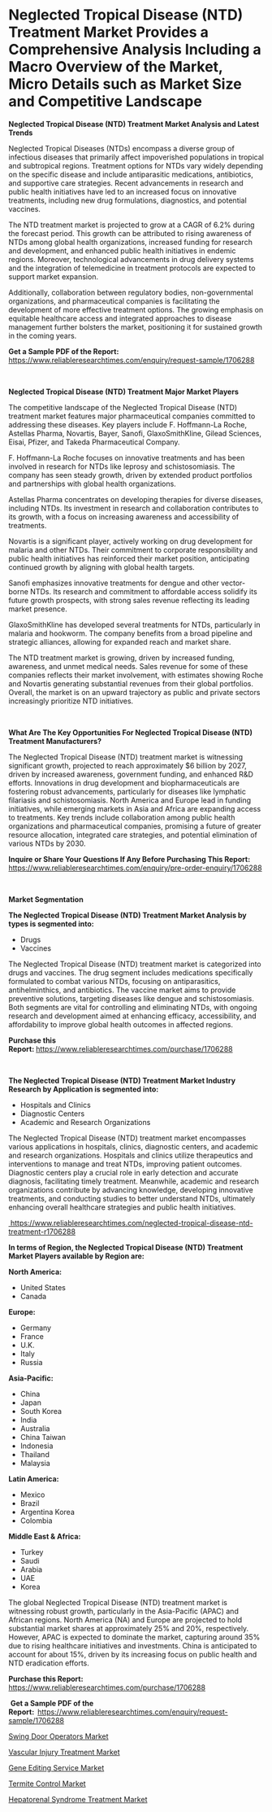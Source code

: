 <p><h1>Neglected Tropical Disease (NTD) Treatment Market Provides a Comprehensive Analysis Including a Macro Overview of the Market, Micro Details such as Market Size and Competitive Landscape</h1></p><p><strong>Neglected Tropical Disease (NTD) Treatment Market Analysis and Latest Trends</strong></p>
<p><p>Neglected Tropical Diseases (NTDs) encompass a diverse group of infectious diseases that primarily affect impoverished populations in tropical and subtropical regions. Treatment options for NTDs vary widely depending on the specific disease and include antiparasitic medications, antibiotics, and supportive care strategies. Recent advancements in research and public health initiatives have led to an increased focus on innovative treatments, including new drug formulations, diagnostics, and potential vaccines.</p><p>The NTD treatment market is projected to grow at a CAGR of 6.2% during the forecast period. This growth can be attributed to rising awareness of NTDs among global health organizations, increased funding for research and development, and enhanced public health initiatives in endemic regions. Moreover, technological advancements in drug delivery systems and the integration of telemedicine in treatment protocols are expected to support market expansion.</p><p>Additionally, collaboration between regulatory bodies, non-governmental organizations, and pharmaceutical companies is facilitating the development of more effective treatment options. The growing emphasis on equitable healthcare access and integrated approaches to disease management further bolsters the market, positioning it for sustained growth in the coming years.</p></p>
<p><strong>Get a Sample PDF of the Report:&nbsp;</strong> <a href="https://www.reliableresearchtimes.com/enquiry/request-sample/1706288?utm_campaign=1692&utm_medium=2&utm_source=Github&utm_content=ia&utm_term=21102024&utm_id=neglected-tropical-disease-ntd-treatment">https://www.reliableresearchtimes.com/enquiry/request-sample/1706288</a></p>
<p>&nbsp;</p>
<p><strong>Neglected Tropical Disease (NTD) Treatment Major Market Players</strong></p>
<p><p>The competitive landscape of the Neglected Tropical Disease (NTD) treatment market features major pharmaceutical companies committed to addressing these diseases. Key players include F. Hoffmann-La Roche, Astellas Pharma, Novartis, Bayer, Sanofi, GlaxoSmithKline, Gilead Sciences, Eisai, Pfizer, and Takeda Pharmaceutical Company.</p><p>F. Hoffmann-La Roche focuses on innovative treatments and has been involved in research for NTDs like leprosy and schistosomiasis. The company has seen steady growth, driven by extended product portfolios and partnerships with global health organizations.</p><p>Astellas Pharma concentrates on developing therapies for diverse diseases, including NTDs. Its investment in research and collaboration contributes to its growth, with a focus on increasing awareness and accessibility of treatments.</p><p>Novartis is a significant player, actively working on drug development for malaria and other NTDs. Their commitment to corporate responsibility and public health initiatives has reinforced their market position, anticipating continued growth by aligning with global health targets.</p><p>Sanofi emphasizes innovative treatments for dengue and other vector-borne NTDs. Its research and commitment to affordable access solidify its future growth prospects, with strong sales revenue reflecting its leading market presence.</p><p>GlaxoSmithKline has developed several treatments for NTDs, particularly in malaria and hookworm. The company benefits from a broad pipeline and strategic alliances, allowing for expanded reach and market share.</p><p>The NTD treatment market is growing, driven by increased funding, awareness, and unmet medical needs. Sales revenue for some of these companies reflects their market involvement, with estimates showing Roche and Novartis generating substantial revenues from their global portfolios. Overall, the market is on an upward trajectory as public and private sectors increasingly prioritize NTD initiatives.</p></p>
<p>&nbsp;</p>
<p><strong>What Are The Key Opportunities For Neglected Tropical Disease (NTD) Treatment Manufacturers?</strong></p>
<p><p>The Neglected Tropical Disease (NTD) treatment market is witnessing significant growth, projected to reach approximately $6 billion by 2027, driven by increased awareness, government funding, and enhanced R&D efforts. Innovations in drug development and biopharmaceuticals are fostering robust advancements, particularly for diseases like lymphatic filariasis and schistosomiasis. North America and Europe lead in funding initiatives, while emerging markets in Asia and Africa are expanding access to treatments. Key trends include collaboration among public health organizations and pharmaceutical companies, promising a future of greater resource allocation, integrated care strategies, and potential elimination of various NTDs by 2030.</p></p>
<p><strong>Inquire or Share Your Questions If Any Before Purchasing This Report:</strong> <a href="https://www.reliableresearchtimes.com/enquiry/pre-order-enquiry/1706288?utm_campaign=1692&utm_medium=2&utm_source=Github&utm_content=ia&utm_term=21102024&utm_id=neglected-tropical-disease-ntd-treatment">https://www.reliableresearchtimes.com/enquiry/pre-order-enquiry/1706288</a></p>
<p>&nbsp;</p>
<p><strong>Market Segmentation</strong></p>
<p><strong>The Neglected Tropical Disease (NTD) Treatment Market Analysis by types is segmented into:</strong></p>
<p><ul><li>Drugs</li><li>Vaccines</li></ul></p>
<p><p>The Neglected Tropical Disease (NTD) treatment market is categorized into drugs and vaccines. The drug segment includes medications specifically formulated to combat various NTDs, focusing on antiparasitics, antihelminthics, and antibiotics. The vaccine market aims to provide preventive solutions, targeting diseases like dengue and schistosomiasis. Both segments are vital for controlling and eliminating NTDs, with ongoing research and development aimed at enhancing efficacy, accessibility, and affordability to improve global health outcomes in affected regions.</p></p>
<p><strong>Purchase this Report:&nbsp;</strong><a href="https://www.reliableresearchtimes.com/purchase/1706288?utm_campaign=1692&utm_medium=2&utm_source=Github&utm_content=ia&utm_term=21102024&utm_id=neglected-tropical-disease-ntd-treatment">https://www.reliableresearchtimes.com/purchase/1706288</a></p>
<p>&nbsp;</p>
<p><strong>The Neglected Tropical Disease (NTD) Treatment Market Industry Research by Application is segmented into:</strong></p>
<p><ul><li>Hospitals and Clinics</li><li>Diagnostic Centers</li><li>Academic and Research Organizations</li></ul></p>
<p><p>The Neglected Tropical Disease (NTD) treatment market encompasses various applications in hospitals, clinics, diagnostic centers, and academic and research organizations. Hospitals and clinics utilize therapeutics and interventions to manage and treat NTDs, improving patient outcomes. Diagnostic centers play a crucial role in early detection and accurate diagnosis, facilitating timely treatment. Meanwhile, academic and research organizations contribute by advancing knowledge, developing innovative treatments, and conducting studies to better understand NTDs, ultimately enhancing overall healthcare strategies and public health initiatives.</p></p>
<p><a href="https://www.reliableresearchtimes.com/neglected-tropical-disease-ntd-treatment-r1706288?utm_campaign=1692&utm_medium=2&utm_source=Github&utm_content=ia&utm_term=21102024&utm_id=neglected-tropical-disease-ntd-treatment">&nbsp;https://www.reliableresearchtimes.com/neglected-tropical-disease-ntd-treatment-r1706288</a></p>
<p><strong>In terms of Region, the Neglected Tropical Disease (NTD) Treatment Market Players available by Region are:</strong></p>
<p>
    <p> <strong> North America: </strong>
        <ul>
            <li>United States</li>
            <li>Canada</li>
        </ul>
        </p> 
    <p> <strong> Europe: </strong>
        <ul>
            <li>Germany</li>
            <li>France</li>
            <li>U.K.</li>
            <li>Italy</li>
            <li>Russia</li>
        </ul>
        </p> 
    <p> <strong> Asia-Pacific: </strong>
        <ul>
            <li>China</li>
            <li>Japan</li>
            <li>South Korea</li>
            <li>India</li>
            <li>Australia</li>
            <li>China Taiwan</li>
            <li>Indonesia</li>
            <li>Thailand</li>
            <li>Malaysia</li>
        </ul>
        </p> 
    <p> <strong> Latin America: </strong>
        <ul>
            <li>Mexico</li>
            <li>Brazil</li>
            <li>Argentina Korea</li>
            <li>Colombia</li>
        </ul>
        </p> 
    <p> <strong> Middle East & Africa: </strong>
        <ul>
            <li>Turkey</li>
            <li>Saudi</li>
            <li>Arabia</li>
            <li>UAE</li>
            <li>Korea</li>
        </ul>
    </p>
    </p>
<p><p>The global Neglected Tropical Disease (NTD) treatment market is witnessing robust growth, particularly in the Asia-Pacific (APAC) and African regions. North America (NA) and Europe are projected to hold substantial market shares at approximately 25% and 20%, respectively. However, APAC is expected to dominate the market, capturing around 35% due to rising healthcare initiatives and investments. China is anticipated to account for about 15%, driven by its increasing focus on public health and NTD eradication efforts.</p></p>
<p><strong>Purchase this Report: </strong><a href="https://www.reliableresearchtimes.com/purchase/1706288?utm_campaign=1692&utm_medium=2&utm_source=Github&utm_content=ia&utm_term=21102024&utm_id=neglected-tropical-disease-ntd-treatment">https://www.reliableresearchtimes.com/purchase/1706288</a></p>
<p>&nbsp;<strong>Get a Sample PDF of the Report:&nbsp;&nbsp;</strong><a href="https://www.reliableresearchtimes.com/enquiry/request-sample/1706288?utm_campaign=1692&utm_medium=2&utm_source=Github&utm_content=ia&utm_term=21102024&utm_id=neglected-tropical-disease-ntd-treatment">https://www.reliableresearchtimes.com/enquiry/request-sample/1706288</a></p>
<p><strong></strong></p>
<p><p><a href="https://issuu.com/reportprime-2/docs/swing-door-operators-market-size-20_772f585ee874fd?utm_campaign=1692&utm_medium=2&utm_source=Github&utm_content=ia&utm_term=21102024&utm_id=neglected-tropical-disease-ntd-treatment">Swing Door Operators Market</a></p><p><a href="https://www.linkedin.com/pulse/evaluating-vascular-injury-treatment-market-trends-growth-slyfc?utm_campaign=1692&utm_medium=2&utm_source=Github&utm_content=ia&utm_term=21102024&utm_id=neglected-tropical-disease-ntd-treatment">Vascular Injury Treatment Market</a></p><p><a href="https://www.linkedin.com/pulse/gene-editing-service-market-global-regional-analysis-xngyc?utm_campaign=1692&utm_medium=2&utm_source=Github&utm_content=ia&utm_term=21102024&utm_id=neglected-tropical-disease-ntd-treatment">Gene Editing Service Market</a></p><p><a href="https://www.linkedin.com/pulse/termite-control-market-size-share-growth-analysis-type-application-mbu4c?utm_campaign=1692&utm_medium=2&utm_source=Github&utm_content=ia&utm_term=21102024&utm_id=neglected-tropical-disease-ntd-treatment">Termite Control Market</a></p><p><a href="https://www.linkedin.com/pulse/investing-hepatorenal-syndrome-treatment-market-trends-c0kyc?utm_campaign=1692&utm_medium=2&utm_source=Github&utm_content=ia&utm_term=21102024&utm_id=neglected-tropical-disease-ntd-treatment">Hepatorenal Syndrome Treatment Market</a></p></p>